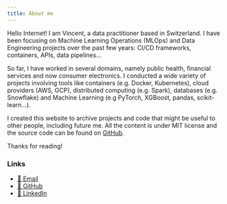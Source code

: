 ```yaml
---
title: About me
---
```


Hello Internet! I am Vincent, a data practitioner based in Switzerland. I have been focusing on Machine Learning Operations (MLOps) and Data Engineering projects over the past few years: CI/CD frameworks, containers, APIs, data pipelines...

So far, I have worked in several domains, namely public health, financial services and now consumer electronics. I conducted a wide variety of projects involving tools like containers (e.g. Docker, Kubernetes), cloud providers (AWS, GCP), distributed computing (e.g. Spark), databases (e.g. Snowflake) and Machine Learning (e.g PyTorch, XGBoost, pandas, scikit-learn...).

I created this website to archive projects and code that might be useful to other people, including future me. All the content is under MIT license and the source code can be found on [GitHub](https://github.com/datatrigger).

Thanks for reading!

### Links

* [📧 Email](mailto:vlg.engineering@gmail.com)
* [🔗 GitHub](https://github.com/datatrigger)
* [🔗 LinkedIn](https://www.linkedin.com/in/datatrigger/)
